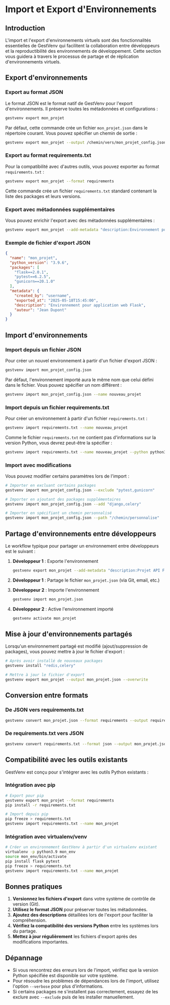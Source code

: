 # Import et Export d'Environnements

## Introduction

L'import et l'export d'environnements virtuels sont des fonctionnalités essentielles de GestVenv qui facilitent la collaboration entre développeurs et la reproductibilité des environnements de développement. Cette section vous guidera à travers le processus de partage et de réplication d'environnements virtuels.

## Export d'environnements

### Export au format JSON

Le format JSON est le format natif de GestVenv pour l'export d'environnements. Il préserve toutes les métadonnées et configurations :

```bash
gestvenv export mon_projet
```

Par défaut, cette commande crée un fichier `mon_projet.json` dans le répertoire courant. Vous pouvez spécifier un chemin de sortie :

```bash
gestvenv export mon_projet --output /chemin/vers/mon_projet_config.json
```

### Export au format requirements.txt

Pour la compatibilité avec d'autres outils, vous pouvez exporter au format `requirements.txt` :

```bash
gestvenv export mon_projet --format requirements
```

Cette commande crée un fichier `requirements.txt` standard contenant la liste des packages et leurs versions.

### Export avec métadonnées supplémentaires

Vous pouvez enrichir l'export avec des métadonnées supplémentaires :

```bash
gestvenv export mon_projet --add-metadata "description:Environnement pour application web Flask,auteur:Jean Dupont"
```

### Exemple de fichier d'export JSON

```json
{
  "name": "mon_projet",
  "python_version": "3.9.6",
  "packages": [
    "flask==2.0.1",
    "pytest==6.2.5",
    "gunicorn==20.1.0"
  ],
  "metadata": {
    "created_by": "username",
    "exported_at": "2025-05-18T15:45:00",
    "description": "Environnement pour application web Flask",
    "auteur": "Jean Dupont"
  }
}
```

## Import d'environnements

### Import depuis un fichier JSON

Pour créer un nouvel environnement à partir d'un fichier d'export JSON :

```bash
gestvenv import mon_projet_config.json
```

Par défaut, l'environnement importé aura le même nom que celui défini dans le fichier. Vous pouvez spécifier un nom différent :

```bash
gestvenv import mon_projet_config.json --name nouveau_projet
```

### Import depuis un fichier requirements.txt

Pour créer un environnement à partir d'un fichier `requirements.txt` :

```bash
gestvenv import requirements.txt --name nouveau_projet
```

Comme le fichier `requirements.txt` ne contient pas d'informations sur la version Python, vous devrez peut-être la spécifier :

```bash
gestvenv import requirements.txt --name nouveau_projet --python python3.9
```

### Import avec modifications

Vous pouvez modifier certains paramètres lors de l'import :

```bash
# Importer en excluant certains packages
gestvenv import mon_projet_config.json --exclude "pytest,gunicorn"

# Importer en ajoutant des packages supplémentaires
gestvenv import mon_projet_config.json --add "django,celery"

# Importer en spécifiant un chemin personnalisé
gestvenv import mon_projet_config.json --path "/chemin/personnalise"
```

## Partage d'environnements entre développeurs

Le workflow typique pour partager un environnement entre développeurs est le suivant :

1. **Développeur 1** : Exporte l'environnement
   ```bash
   gestvenv export mon_projet --add-metadata "description:Projet API Flask"
   ```

2. **Développeur 1** : Partage le fichier `mon_projet.json` (via Git, email, etc.)

3. **Développeur 2** : Importe l'environnement
   ```bash
   gestvenv import mon_projet.json
   ```

4. **Développeur 2** : Active l'environnement importé
   ```bash
   gestvenv activate mon_projet
   ```

## Mise à jour d'environnements partagés

Lorsqu'un environnement partagé est modifié (ajout/suppression de packages), vous pouvez mettre à jour le fichier d'export :

```bash
# Après avoir installé de nouveaux packages
gestvenv install "redis,celery"

# Mettre à jour le fichier d'export
gestvenv export mon_projet --output mon_projet.json --overwrite
```

## Conversion entre formats

### De JSON vers requirements.txt

```bash
gestvenv convert mon_projet.json --format requirements --output requirements.txt
```

### De requirements.txt vers JSON

```bash
gestvenv convert requirements.txt --format json --output mon_projet.json --name mon_projet --python python3.9
```

## Compatibilité avec les outils existants

GestVenv est conçu pour s'intégrer avec les outils Python existants :

### Intégration avec pip

```bash
# Export pour pip
gestvenv export mon_projet --format requirements
pip install -r requirements.txt

# Import depuis pip
pip freeze > requirements.txt
gestvenv import requirements.txt --name mon_projet
```

### Intégration avec virtualenv/venv

```bash
# Créer un environnement GestVenv à partir d'un virtualenv existant
virtualenv -p python3.9 mon_env
source mon_env/bin/activate
pip install flask pytest
pip freeze > requirements.txt
gestvenv import requirements.txt --name mon_projet
```

## Bonnes pratiques

1. **Versionnez les fichiers d'export** dans votre système de contrôle de version (Git).
2. **Utilisez le format JSON** pour préserver toutes les métadonnées.
3. **Ajoutez des descriptions** détaillées lors de l'export pour faciliter la compréhension.
4. **Vérifiez la compatibilité des versions Python** entre les systèmes lors du partage.
5. **Mettez à jour régulièrement** les fichiers d'export après des modifications importantes.

## Dépannage

- Si vous rencontrez des erreurs lors de l'import, vérifiez que la version Python spécifiée est disponible sur votre système.
- Pour résoudre les problèmes de dépendances lors de l'import, utilisez l'option `--verbose` pour plus d'informations.
- Si certains packages ne s'installent pas correctement, essayez de les exclure avec `--exclude` puis de les installer manuellement.